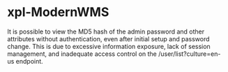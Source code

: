 # xpl-ModernWMS
It is possible to view the MD5 hash of the admin password and other attributes without authentication, even after initial setup and password change. This is due to excessive information exposure, lack of session management, and inadequate access control on the /user/list?culture=en-us endpoint.
